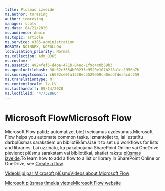 ```yaml
---
title: Plūsmas izveide
ms.author: toresing
author: tomresing
manager: scotv
ms.date: 04/21/2020
ms.audience: Admin
ms.topic: article
ms.service: o365-administration
ROBOTS: NOINDEX, NOFOLLOW
localization_priority: Normal
ms.collection: Adm_O365
ms.custom: ''
ms.assetid: 4924fef5-d4ba-471b-84ec-1f9c4c0b59b3
ms.openlocfilehash: 38c62c3554b00233e9520e107b2f8a1cc1956b7b
ms.sourcegitcommit: c6692ce0fa1358ec3529e59ca0ecdfdea4cdc759
ms.translationtype: MT
ms.contentlocale: lv-LV
ms.lasthandoff: 09/14/2020
ms.locfileid: "47732866"
---
```

# <a name="microsoft-flow"></a><span data-ttu-id="c7b5c-102">Microsoft Flow</span><span class="sxs-lookup"><span data-stu-id="c7b5c-102">Microsoft Flow</span></span>

<span data-ttu-id="c7b5c-103">Microsoft Flow palīdz automatizēt bieži veicamus uzdevumus.</span><span class="sxs-lookup"><span data-stu-id="c7b5c-103">Microsoft Flow helps you automate common tasks.</span></span> <span data-ttu-id="c7b5c-104">Izmantojiet to, lai iestatītu darbplūsmas sarakstiem un bibliotēkām.</span><span class="sxs-lookup"><span data-stu-id="c7b5c-104">Use it to set up workflows for lists and libraries.</span></span> <span data-ttu-id="c7b5c-105">Lai uzzinātu, kā pakalpojumā SharePoint Online vai OneDrive pievienot plūsmu sarakstam vai bibliotēkai, skatiet rakstu [plūsmas izveide](https://go.microsoft.com/fwlink/?linkid=869408).</span><span class="sxs-lookup"><span data-stu-id="c7b5c-105">To learn how to add a flow to a list or library in SharePoint Online or OneDrive, see [Create a flow](https://go.microsoft.com/fwlink/?linkid=869408).</span></span>
  
[<span data-ttu-id="c7b5c-106">Videoklipi par Microsoft plūsmu</span><span class="sxs-lookup"><span data-stu-id="c7b5c-106">Videos about Microsoft Flow</span></span>](https://go.microsoft.com/fwlink/?linkid=864641)
  
[<span data-ttu-id="c7b5c-107">Microsoft plūsmas tīmekļa vietne</span><span class="sxs-lookup"><span data-stu-id="c7b5c-107">Microsoft Flow website</span></span>](https://go.microsoft.com/fwlink/?linkid=864642)
  

